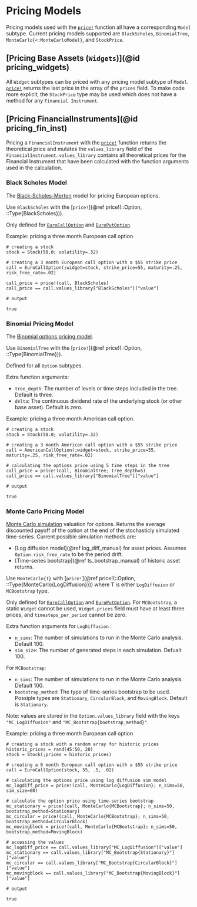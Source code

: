 # Pricing Models
Pricing models used with the [`price!`](@ref) function all have a corresponding `Model` subtype. Current pricing models supported are `BlackScholes`, `BinomialTree`, `MonteCarlo{<:MonteCarloModel}`, and `StockPrice`.

## [Pricing Base Assets (`Widgets`)](@id pricing_widgets)
All `Widget` subtypes can be priced with any pricing model subtype of `Model`. [`price!`](@ref) returns the last price in the array of the `prices` field. To make code more explicit, the `StockPrice` type may be used which does not have a method for any `Financial Instrument`.  

## [Pricing FinancialInstruments](@id pricing_fin_inst)
Pricing a `FinancialInstrument` with the [`price!`](@ref) function returns the theoretical price and mutates the `values_library` field of the `FinancialInstrument`. `values_library` contains all theoretical prices for the Financial Instrument that have been calculated with the function arguments used in the calculation. 

### Black Scholes Model
The [Black-Scholes-Merton](https://en.wikipedia.org/wiki/Black%E2%80%93Scholes_model) model for pricing European options. 

Use `BlackScholes` with the [`price!`](@ref price!(::Option, ::Type{BlackScholes})). 

Only defined for [`EuroCallOption`](@ref) and [`EuroPutOption`](@ref). 

Example:
pricing a three month European call option

```jldoctest; output = false, setup = :(using Bruno)
# creating a stock
stock = Stock(50.0; volatility=.32)

# creating a 3 month European call option with a $55 strike price 
call = EuroCallOption(;widget=stock, strike_price=55, maturity=.25, risk_free_rate=.02)

call_price = price!(call, BlackScholes)
call_price == call.values_library["BlackScholes"]["value"]

# output

true
```

### Binomial Pricing Model
The [Binomial options pricing model](https://en.wikipedia.org/wiki/Binomial_options_pricing_model). 

Use `BinomialTree` with the [`price!`](@ref price!(::Option, ::Type{BinomialTree})).

Defined for all `Option` subtypes. 

Extra function arguments:
* `tree_depth`: The number of levels or time steps included in the tree. Default is three.
* `delta`: The continuous dividend rate of the underlying stock (or other base asset). Default is zero.

Example:
pricing a three month American call option.

```jldoctest; output = false, setup = :(using Bruno)
# creating a stock
stock = Stock(50.0; volatility=.32)

# creating a 3 month American call option with a $55 strike price 
call = AmericanCallOption(;widget=stock, strike_price=55, maturity=.25, risk_free_rate=.02)

# calculating the options price using 5 time steps in the tree
call_price = price!(call, BinomialTree; tree_depth=5)
call_price == call.values_library["BinomialTree"]["value"]

# output

true
```

### Monte Carlo Pricing Model
[Monte Carlo simulation](https://en.wikipedia.org/wiki/Monte_Carlo_methods_in_finance) valuation for options. Returns the average discounted payoff of the option at the end of the stochasticly simulated time-series. Current possible simulation methods are:

* [Log diffusion model](@ref log_diff_manual) for asset prices. Assumes `Option.risk_free_rate` to be the period drift.
* [Time-series bootstrap](@ref ts_bootstrap_manual) of historic asset returns.

Use `MonteCarlo{T}` with [`price!`](@ref price!(::Option, ::Type{MonteCarlo{LogDiffusion}})) where T is either `LogDiffusion` or `MCBootstrap` type.

Only defined for [`EuroCallOption`](@ref) and [`EuroPutOption`](@ref). For `MCBootstrap`, a static `Widget` cannot be used, `Widget.prices` field must have at least three prices, and `timesteps_per_period` cannot be zero.

Extra function arguments for `LogDiffusion` :
* `n_sims`: The number of simulations to run in the Monte Carlo analysis. Default 100.
* `sim_size`: The number of generated steps in each simulation. Defualt 100. 

For `MCBootstrap`:
* `n_sims`: The number of simulations to run in the Monte Carlo analysis. Default 100.
* `bootstrap_method`: The type of time-series bootstrap to be used. Possiple types are `Stationary`, `CircularBlock`, and `MovingBlock`. Default is `Stationary`. 

Note: values are stored in the `Option.values_library` field with the keys `"MC_LogDiffusion"` and `"MC_Bootstrap{bootstrap_method}"`.

Example:
pricing a three month European call option
```jldoctest; output = false, setup = :(using Bruno)
# creating a stock with a random array for historic prices
historic_prices = rand(45:50, 20)
stock = Stock(;prices = historic_prices)

# creating a 6 month European call option with a $55 strike price 
call = EuroCallOption(stock, 55, .5, .02)

# calculating the options price using log diffusion sim model
mc_logdiff_price = price!(call, MonteCarlo{LogDiffusion}; n_sims=50, sim_size=60)

# calculate the option price using time-series bootstrap
mc_stationary = price!(call, MonteCarlo{MCBootstrap}; n_sims=50, bootstrap_method=Stationary)
mc_circular = price!(call, MonteCarlo{MCBootstrap}; n_sims=50, bootstrap_method=CircularBlock)
mc_movingblock = price!(call, MonteCarlo{MCBootstrap}; n_sims=50, bootstrap_method=MovingBlock)

# accessing the values
mc_logdiff_price == call.values_library["MC_LogDiffusion"]["value"]
mc_stationary == call.values_library["MC_Bootstrap{Stationary}"]["value"]
mc_circular == call.values_library["MC_Bootstrap{CircularBlock}"]["value"]
mc_movingblock == call.values_library["MC_Bootstrap{MovingBlock}"]["value"]

# output

true
```

